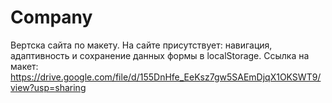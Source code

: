 # Company
Вертска сайта по макету.
На сайте присутствует: навигация, адаптивность и сохранение данных формы в localStorage.
Ссылка на макет: https://drive.google.com/file/d/155DnHfe_EeKsz7gw5SAEmDjqX1OKSWT9/view?usp=sharing
